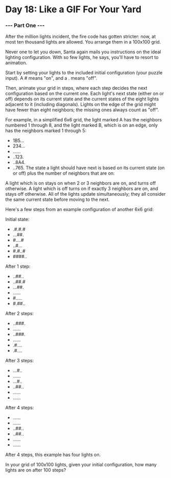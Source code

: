 # Day 18: Like a GIF For Your Yard


### --- Part One ---

After the million lights incident, the fire code has gotten stricter: now, at most ten thousand lights are allowed. You arrange them in a 100x100 grid.

Never one to let you down, Santa again mails you instructions on the ideal lighting configuration. With so few lights, he says, you'll have to resort to animation.

Start by setting your lights to the included initial configuration (your puzzle input). A # means "on", and a . means "off".

Then, animate your grid in steps, where each step decides the next configuration based on the current one. Each light's next state (either on or off) depends on its current state and the current states of the eight lights adjacent to it (including diagonals). Lights on the edge of the grid might have fewer than eight neighbors; the missing ones always count as "off".

For example, in a simplified 6x6 grid, the light marked A has the neighbors numbered 1 through 8, and the light marked B, which is on an edge, only has the neighbors marked 1 through 5:

* 1B5...
* 234...
* ......
* ..123.
* ..8A4.
* ..765.
The state a light should have next is based on its current state (on or off) plus the number of neighbors that are on:

A light which is on stays on when 2 or 3 neighbors are on, and turns off otherwise.
A light which is off turns on if exactly 3 neighbors are on, and stays off otherwise.
All of the lights update simultaneously; they all consider the same current state before moving to the next.

Here's a few steps from an example configuration of another 6x6 grid:

Initial state:
* .#.#.#
* ...##.
* #....#
* ..#...
* #.#..#
* ####..

After 1 step:
* ..##..
* ..##.#
* ...##.
* ......
* #.....
* #.##..

After 2 steps:
* ..###.
* ......
* ..###.
* ......
* .#....
* .#....

After 3 steps:
* ...#..
* ......
* ...#..
* ..##..
* ......
* ......

After 4 steps:
* ......
* ......
* ..##..
* ..##..
* ......
* ......

After 4 steps, this example has four lights on.

In your grid of 100x100 lights, given your initial configuration, how many lights are on after 100 steps?

